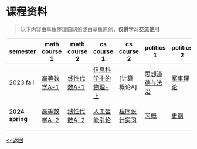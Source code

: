 # 课程资料

>以下内容由草鱼整理自网络或由草鱼原创，**仅供学习交流使用**

|semester|math course 1|math course 2|cs course 1|cs course 2|politics 1|politics 2|others 1|others 2|others 3|
|----|----|----|----|----|----|----|----|----|----|
|2023 fall|[高等数学A-1](/courses/advanced-mathA1-intro)|[线性代数A-1](/courses/linear-algebraA1-intro)|[信息科学中的物理-上](/courses/physics-intro)|[计算概论A]|[思想道德与法治](/courses/morality-intro)|[军事理论](/courses/military-intro)|[信息科学技术概论]|[学术英语听说]|[其他课程]|
|**2024 spring**|[高等数学A-2](/courses/advanced-mathA2-intro)|[线性代数A-2](/courses/linear-algebraA2-intro)|[人工智能引论](/courses/ai-intro)|[程序设计实习](/courses/practice-of-programming-intro)|[习概](/courses/xi-intro)|[史纲](/courses/history-intro)|[学术写作与表达](/courses/academic-writing-intro)|||

[<<返回](/)
